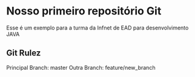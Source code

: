 # Nosso primeiro repositório Git

Esse é um exemplo para a turma da Infnet de EAD para desenvolvimento JAVA

## Git Rulez

Principal Branch: master
Outra Branch: feature/new_branch
